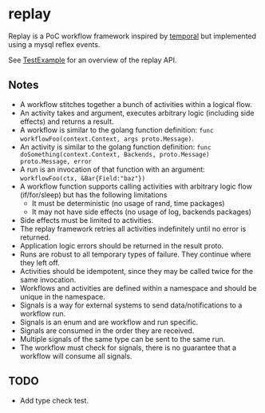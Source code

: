 # replay

Replay is a PoC workflow framework inspired by [temporal](www.temporal.io) but implemented using a mysql reflex events.

See [TestExample](./example/example_test.go) for an overview of the replay API.

## Notes
- A workflow stitches together a bunch of activities within a logical flow.
- An activity takes and argument, executes arbitrary logic (including side effects) and returns a result.
- A workflow is similar to the golang function definition: `func workflowFoo(context.Context, args proto.Message)`.
- An activity is similar to the golang function definition: `func doSomething(context.Context, Backends, proto.Message) proto.Message, error`
- A run is an invocation of that function with an argument: `workflowFoo(ctx, &Bar{Field:"baz"})`
- A workflow function supports calling activities with arbitrary logic flow (if/for/sleep) but has the following limitations
  - It must be deterministic (no usage of rand, time packages)
  - It may not have side effects (no usage of log, backends packages)
- Side effects must be limited to activities.
- The replay framework retries all activities indefinitely until no error is returned. 
- Application logic errors should be returned in the result proto.  
- Runs are robust to all temporary types of failure. They continue where they left off.
- Activities should be idempotent, since they may be called twice for the same invocation.
- Workflows and activities are defined within a namespace and should be unique in the namespace.
- Signals is a way for external systems to send data/notifications to a workflow run.
- Signals is an enum and are workflow and run specific.
- Signals are consumed in the order they are received.
- Multiple signals of the same type can be sent to the same run.
- The workflow must check for signals, there is no guarantee that a workflow will consume all signals.

## TODO

- Add type check test.

